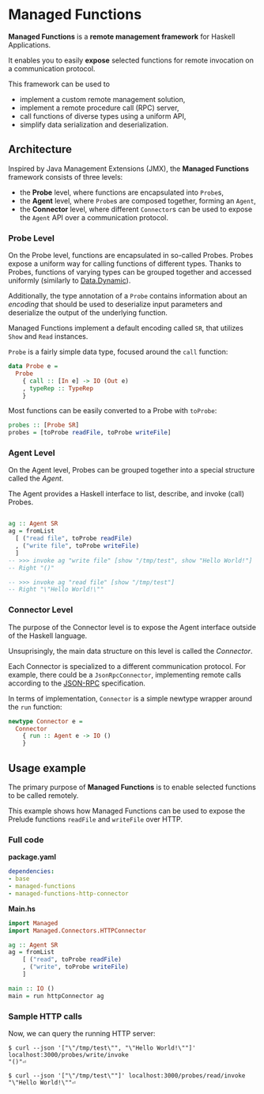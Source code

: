 # Managed Functions

__Managed Functions__ is a __remote management framework__ for Haskell Applications.

It enables you to easily __expose__ selected functions for remote invocation on a communication protocol.

This framework can be used to 
 - implement a custom remote management solution,
 - implement a remote procedure call (RPC) server,
 - call functions of diverse types using a uniform API,
 - simplify data serialization and deserialization.

## Architecture

Inspired by Java Management Extensions (JMX), the __Managed Functions__ framework consists of three levels:

- the __Probe__ level, where functions are encapsulated into `Probe`s,
- the __Agent__ level, where `Probe`s are composed together, forming an `Agent`,
- the __Connector__ level, where different `Connector`s can be used to expose the `Agent` API over a communication protocol.

### Probe Level

On the Probe level, functions are encapsulated in so-called Probes.
Probes expose a uniform way for calling functions of different types.
Thanks to Probes, functions of varying types can be grouped together and accessed uniformly (similarly to [Data.Dynamic](https://hackage.haskell.org/package/base/docs/Data-Dynamic.html)).

Additionally, the type annotation of a `Probe` contains information about an _encoding_ 
that should be used to deserialize input parameters and deserialize 
the output of the underlying function. 

Managed Functions implement a default encoding called `SR`, that utilizes `Show` and `Read` instances. 

`Probe` is a fairly simple data type, focused around the `call` function:

```haskell
data Probe e =
  Probe
    { call :: [In e] -> IO (Out e)
    , typeRep :: TypeRep
    }
```

Most functions can be easily converted to a Probe with `toProbe`:

```haskell
probes :: [Probe SR]
probes = [toProbe readFile, toProbe writeFile]
```

### Agent Level

On the Agent level, Probes can be grouped together into a special structure called the _Agent_.

The Agent provides a Haskell interface to list, describe, and invoke (call) Probes.

```haskell

ag :: Agent SR 
ag = fromList 
  [ ("read file", toProbe readFile)
  , ("write file", toProbe writeFile)
  ]
-- >>> invoke ag "write file" [show "/tmp/test", show "Hello World!"]
-- Right "()"

-- >>> invoke ag "read file" [show "/tmp/test"]
-- Right "\"Hello World!\""
```

### Connector Level

The purpose of the Connector level is to expose the Agent interface
outside of the Haskell language.

Unsuprisingly, the main data structure on this level is called the _Connector_.

Each Connector is specialized to a different communication protocol.
For example, there could be a `JsonRpcConnector`, 
implementing remote calls according to the [JSON-RPC](https://www.jsonrpc.org/) specification.

In terms of implementation, `Connector` is a simple newtype wrapper around the `run` function:

```haskell
newtype Connector e =
  Connector
    { run :: Agent e -> IO ()
    }
```

## Usage example

The primary purpose of __Managed Functions__ is to enable selected functions to be called remotely.

This example shows how Managed Functions can be used 
to expose the Prelude functions `readFile` and `writeFile` over HTTP.

### Full code

__package.yaml__
```yaml
dependencies:
- base 
- managed-functions
- managed-functions-http-connector
```

__Main.hs__
```haskell
import Managed
import Managed.Connectors.HTTPConnector

ag :: Agent SR
ag = fromList  
    [ ("read", toProbe readFile)
    , ("write", toProbe writeFile)
    ]

main :: IO ()
main = run httpConnector ag
```

### Sample HTTP calls

Now, we can query the running HTTP server:

```shell
$ curl --json '["\"/tmp/test\"", "\"Hello World!\""]' localhost:3000/probes/write/invoke
"()"⏎

$ curl --json '["\"/tmp/test\""]' localhost:3000/probes/read/invoke
"\"Hello World!\""⏎
```
